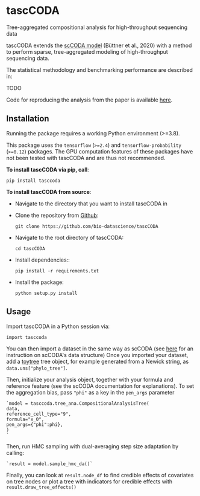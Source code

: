 # tascCODA
Tree-aggregated compositional analysis for high-throughput sequencing data

tascCODA extends the [scCODA model](https://github.com/theislab/scCODA) (Büttner et al., 2020)
with a method to perform sparse, tree-aggregated modeling of high-throughput sequencing data.


The statistical methodology and benchmarking performance are described in:
 
TODO

Code for reproducing the analysis from the paper is available [here](https://github.com/bio-datascience/tascCODA_reproducibility).

## Installation

Running the package requires a working Python environment (>=3.8).

This package uses the `tensorflow` (`>=2.4`) and `tensorflow-probability` (`>=0.12`) packages.
The GPU computation features of these packages have not been tested with tascCODA and are thus not recommended.
    
**To install tascCODA via pip, call**:

    pip install tasccoda


**To install tascCODA from source**:

- Navigate to the directory that you want to install tascCODA in
- Clone the repository from [Github](https://github.com/bio-datascience/tascCODA):

    `git clone https://github.com/bio-datascience/tascCODA`

- Navigate to the root directory of tascCODA:

    `cd tascCODA`

- Install dependencies::

    `pip install -r requirements.txt`

- Install the package:

    `python setup.py install`


## Usage

Import tascCODA in a Python session via:

    import tasccoda

You can then import a dataset in the same way as scCODA (see [here](https://sccoda.readthedocs.io/en/latest/) for an instruction on scCODA's data structure)
Once you imported your dataset, add a [toytree](https://github.com/eaton-lab/toytree) tree object, for example generated from a Newick string, as `data.uns["phylo_tree"]`.

Then, initialize your analysis object, together with your formula and reference feature (see the scCODA documentation for explanations).
To set the aggregation bias, pass `"phi"` as a key in the `pen_args` parameter

    `model = tasccoda.tree_ana.CompositionalAnalysisTree(
    data,
    reference_cell_type="9",
    formula="x_0",
    pen_args={"phi":phi},
    )
    `

Then, run HMC sampling with dual-averaging step size adaptation by calling:

    `result = model.sample_hmc_da()`

Finally, you can look at `result.node_df` to find credible effects of covariates on tree nodes 
or plot a tree with indicators for credible effects with `result.draw_tree_effects()`